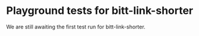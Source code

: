 # Playground tests for bitt-link-shorter
We are still awaiting the first test run for bitt-link-shorter.
